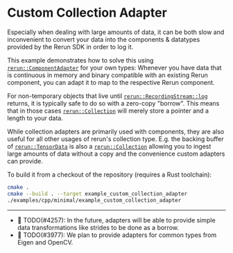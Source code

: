 # Custom Collection Adapter

Especially when dealing with large amounts of data, it can be both slow and inconvenient to convert
your data into the components & datatypes provided by the Rerun SDK in order to log it.

This example demonstrates how to solve this using [`rerun::ComponentAdapter`](https://ref.rerun.io/docs/cpp/latest/structrerun_1_1CollectionAdapter.html?speculative-link) for your own types:
Whenever you have data that is continuous in memory and binary compatible with an existing Rerun component,
you can adapt it to map to the respective Rerun component.
<!-- direct link to log method? speculative-link doesn't seem to work with that https://ref.rerun.io/docs/cpp/latest/classrerun_1_1RecordingStream.html#af7a14a7e2c3029ef1679ff9fd680129d -->
For non-temporary objects that live until [`rerun::RecordingStream::log`](https://ref.rerun.io/docs/cpp/latest/classrerun_1_1RecordingStream.html?speculative-link) returns,
it is typically safe to do so with a zero-copy "borrow".
This means that in those cases [`rerun::Collection`](https://ref.rerun.io/docs/cpp/latest/classrerun_1_1Collection.html?speculative-link) will merely store a pointer and a length to your data.

While collection adapters are primarily used with components, they are also useful for all other usages of
rerun's collection type. E.g. the backing buffer of [`rerun::TensorData`](https://ref.rerun.io/docs/cpp/latest/structrerun_1_1datatypes_1_1TensorBuffer.html?speculative-link)
is also a [`rerun::Collection`](https://ref.rerun.io/docs/cpp/latest/classrerun_1_1Collection.html?speculative-link)
allowing you to ingest large amounts of data without a copy and the convenience custom adapters can provide.


To build it from a checkout of the repository (requires a Rust toolchain):
```bash
cmake .
cmake --build . --target example_custom_collection_adapter
./examples/cpp/minimal/example_custom_collection_adapter
```

---

* 🚧 TODO(#4257): In the future, adapters will be able to provide simple data transformations like strides to be done as a borrow.
* 🚧 TODO(#3977): We plan to provide adapters for common types from Eigen and OpenCV.
